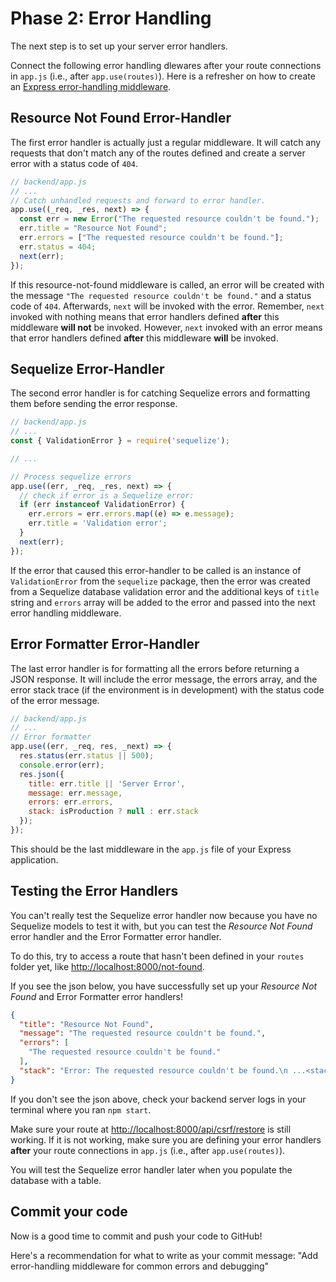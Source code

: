 # Phase 2: Error Handling

The next step is to set up your server error handlers.

Connect the following error handling dlewares after your route connections in
`app.js` (i.e., after `app.use(routes)`). Here is a refresher on how to create
an [Express error-handling middleware].

## Resource Not Found Error-Handler

The first error handler is actually just a regular middleware. It will catch
any requests that don't match any of the routes defined and create a server
error with a status code of `404`.

```js
// backend/app.js
// ...
// Catch unhandled requests and forward to error handler.
app.use((_req, _res, next) => {
  const err = new Error("The requested resource couldn't be found.");
  err.title = "Resource Not Found";
  err.errors = ["The requested resource couldn't be found."];
  err.status = 404;
  next(err);
});
```

If this resource-not-found middleware is called, an error will be created with
the message `"The requested resource couldn't be found."` and a status code of
`404`. Afterwards, `next` will be invoked with the error. Remember, `next`
invoked with nothing means that error handlers defined **after** this middleware
**will not** be invoked. However, `next` invoked with an error means that error
handlers defined **after** this middleware **will** be invoked.

## Sequelize Error-Handler

The second error handler is for catching Sequelize errors and formatting them
before sending the error response.

```js
// backend/app.js
// ...
const { ValidationError } = require('sequelize');

// ...

// Process sequelize errors
app.use((err, _req, _res, next) => {
  // check if error is a Sequelize error:
  if (err instanceof ValidationError) {
    err.errors = err.errors.map((e) => e.message);
    err.title = 'Validation error';
  }
  next(err);
});
```

If the error that caused this error-handler to be called is an instance of
`ValidationError` from the `sequelize` package, then the error was created from
a Sequelize database validation error and the additional keys of `title` string
and `errors` array will be added to the error and passed into the next error
handling middleware.

## Error Formatter Error-Handler

The last error handler is for formatting all the errors before returning a JSON
response. It will include the error message, the errors array, and the error
stack trace (if the environment is in development) with the status code of the
error message.

```js
// backend/app.js
// ...
// Error formatter
app.use((err, _req, res, _next) => {
  res.status(err.status || 500);
  console.error(err);
  res.json({
    title: err.title || 'Server Error',
    message: err.message,
    errors: err.errors,
    stack: isProduction ? null : err.stack
  });
});
```

This should be the last middleware in the `app.js` file of your Express
application.

## Testing the Error Handlers

You can't really test the Sequelize error handler now because you have no
Sequelize models to test it with, but you can test the _Resource Not Found_
error handler and the Error Formatter error handler.

To do this, try to access a route that hasn't been defined in your `routes`
folder yet, like [http://localhost:8000/not-found].

If you see the json below, you have successfully set up your _Resource Not
Found_ and Error Formatter error handlers!

```json
{
  "title": "Resource Not Found",
  "message": "The requested resource couldn't be found.",
  "errors": [
    "The requested resource couldn't be found."
  ],
  "stack": "Error: The requested resource couldn't be found.\n ...<stack trace>..."
}
```

If you don't see the json above, check your backend server logs in your
terminal where you ran `npm start`.

Make sure your route at [http://localhost:8000/api/csrf/restore] is
still working. If it is not working, make sure you are defining your error
handlers **after** your route connections in `app.js` (i.e., after
`app.use(routes)`).

You will test the Sequelize error handler later when you populate the
database with a table.

## Commit your code

Now is a good time to commit and push your code to GitHub!

Here's a recommendation for what to write as your commit message:
"Add error-handling middleware for common errors and debugging"

[helmet on the `npm` registry]: https://www.npmjs.com/package/helmet
[Express error-handling middleware]: https://expressjs.com/en/guide/using-middleware.html#middleware.error-handling
[model-level validations]: https://sequelize.org/master/manual/validations-and-constraints.html
[model scoping]: https://sequelize.org/master/manual/scopes.html
[Content Security Policy]: https://developer.mozilla.org/en-US/docs/Web/HTTP/CSP
[Cross-Site Scripting]: https://developer.mozilla.org/en-US/docs/Glossary/Cross-site_scripting
[crossOriginResourcePolicy]: https://www.npmjs.com/package/helmet
[http://localhost:8000/hello/world]: http://localhost:8000/hello/world
[http://localhost:8000/not-found]: http://localhost:8000/not-found
[http://localhost:8000/api/set-token-cookie]: http://localhost:8000/api/set-token-cookie
[http://localhost:8000/api/restore-user]: http://localhost:8000/api/restore-user
[http://localhost:8000/api/require-auth]: http://localhost:8000/api/require-auth
[http://localhost:8000/api/session]: http://localhost:8000/api/session
[http://localhost:8000/api/csrf/restore]: http://localhost:8000/api/csrf/restore
